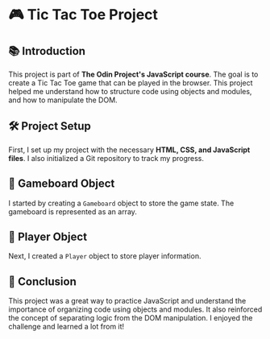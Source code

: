# 🎮 Tic Tac Toe Project

## 📚 Introduction

This project is part of **The Odin Project's JavaScript course**. The goal is to create a Tic Tac Toe game that can be played in the browser. This project helped me understand how to structure code using objects and modules, and how to manipulate the DOM.

## 🛠️ Project Setup

First, I set up my project with the necessary **HTML, CSS, and JavaScript files**. I also initialized a Git repository to track my progress.

## 🎲 Gameboard Object

I started by creating a `Gameboard` object to store the game state. The gameboard is represented as an array.

## 👤 Player Object

Next, I created a `Player` object to store player information.

## 🏁 Conclusion

This project was a great way to practice JavaScript and understand the importance of organizing code using objects and modules. It also reinforced the concept of separating logic from the DOM manipulation. I enjoyed the challenge and learned a lot from it!

